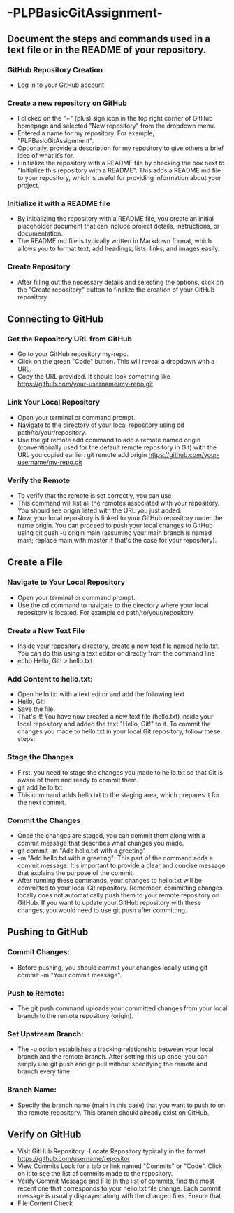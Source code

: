 # -PLPBasicGitAssignment-
##  Document the steps and commands used in a text file or in the README of your repository.
 ### GitHub Repository Creation
  - Log in to your GitHub account
 ### Create a new repository on GitHub
  - I clicked on the "+" (plus) sign icon in the top right corner of GitHub homepage and selected "New repository" from the dropdown menu.
  - Entered a name for my repository. For example, "PLPBasicGitAssignment".
  - Optionally, provide a description for my repository to give others a brief idea of what it’s for.
  - I initialize the repository with a README file by checking the box next to "Initialize this repository with a README". This adds a README.md file to your repository, which is useful for providing information about your project.
 ### Initialize it with a README file
  - By initializing the repository with a README file, you create an initial placeholder document that can include project details, instructions, or documentation.
  - The README.md file is typically written in Markdown format, which allows you to format text, add headings, lists, links, and images easily.
 ### Create Repository
  - After filling out the necessary details and selecting the options, click on the "Create repository" button to finalize the creation of your GitHub repository
## Connecting to GitHub
 ### Get the Repository URL from GitHub
  - Go to your GitHub repository my-repo.
  - Click on the green "Code" button. This will reveal a dropdown with a URL.
  - Copy the URL provided. It should look something like https://github.com/your-username/my-repo.git.
 ### Link Your Local Repository
  - Open your terminal or command prompt.
  - Navigate to the directory of your local repository using cd path/to/your/repository.
  - Use the git remote add command to add a remote named origin (conventionally used for the default remote repository in Git) with the URL you copied earlier:
  git remote add origin https://github.com/your-username/my-repo.git
 ### Verify the Remote
  - To verify that the remote is set correctly, you can use
  - This command will list all the remotes associated with your repository. You should see origin listed with the URL you just added.
  - Now, your local repository is linked to your GitHub repository under the name origin. You can proceed to push your local changes to GitHub using git push -u origin main (assuming your main branch is named main; replace main with master if that's the case for your repository).
## Create a File
 ### Navigate to Your Local Repository
  - Open your terminal or command prompt.
  - Use the cd command to navigate to the directory where your local repository is located. For example cd path/to/your/repository
 ### Create a New Text File
  - Inside your repository directory, create a new text file named hello.txt. You can do this using a text editor or directly from the command line
  - echo Hello, Git! > hello.txt 
 ### Add Content to hello.txt:
  - Open hello.txt with a text editor and add the following text
  - Hello, Git!
  - Save the file.
  - That's it! You have now created a new text file (hello.txt) inside your local repository and added the text "Hello, Git!" to it.
  To commit the changes you made to hello.txt in your local Git repository, follow these steps:
 ### Stage the Changes
  - First, you need to stage the changes you made to hello.txt so that Git is aware of them and ready to commit them.
  - git add hello.txt
  - This command adds hello.txt to the staging area, which prepares it for the next commit.
 ### Commit the Changes
  - Once the changes are staged, you can commit them along with a commit message that describes what changes you made.
  - git commit -m "Add hello.txt with a greeting"
  - -m "Add hello.txt with a greeting": This part of the command adds a commit message. It's important to provide a clear and concise message that explains the purpose of the commit.
  - After running these commands, your changes to hello.txt will be committed to your local Git repository. Remember, committing changes locally does not automatically push them to your remote repository on GitHub. If you want to update your GitHub repository with these changes, you would need to use git push after committing.
## Pushing to GitHub
 ### Commit Changes:
  - Before pushing, you should commit your changes locally using git commit -m "Your commit message".
 ### Push to Remote: 
  - The git push command uploads your committed changes from your local branch to the remote repository (origin).
 ### Set Upstream Branch:
  - The -u option establishes a tracking relationship between your local branch and the remote branch. After setting this up once, you can simply use git push and git pull without specifying the remote and branch every time.
 ### Branch Name:
  - Specify the branch name (main in this case) that you want to push to on the remote repository. This branch should already exist on GitHub.
## Verify on GitHub
  - Visit GitHub Repository
  -Locate Repository typically in the format https://github.com/username/repositor
  - View Commits Look for a tab or link named "Commits" or "Code". Click on it to see the list of commits made to the repository.
  - Verify Commit Message and File In the list of commits, find the most recent one that corresponds to your hello.txt file change. Each commit message is usually displayed along with the changed files. Ensure that
  - File Content Check







